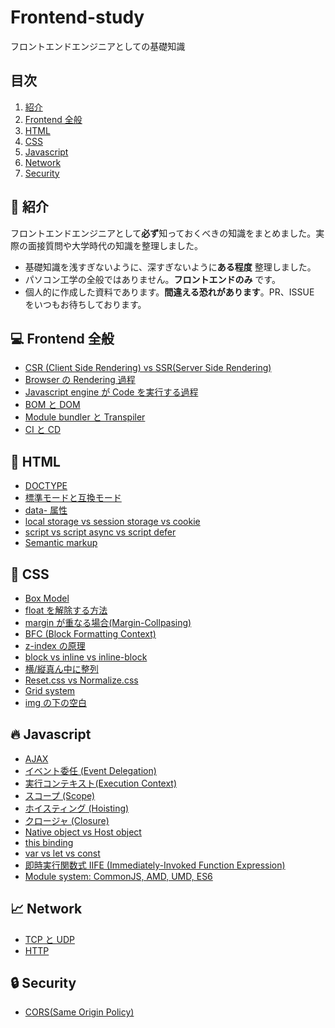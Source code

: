 # Frontend-study

フロントエンドエンジニアとしての基礎知識

## 目次

1.  [紹介](#tada-紹介)
2.  [Frontend 全般](#computer-Frontend-全般)
3.  [HTML](#page_with_curl-html)
4.  [CSS](#lipstick-css)
5.  [Javascript](#fire-javascript)
6.  [Network](#chart_with_upwards_trend-Network)
7.  [Security](#lock-Security)

## :tada: 紹介

フロントエンドエンジニアとして**必ず**知っておくべきの知識をまとめました。実際の面接質問や大学時代の知識を整理しました。

-   基礎知識を浅すぎないように、深すぎないように**ある程度** 整理しました。
-   パソコン工学の全般ではありません。**フロントエンドのみ** です。
-   個人的に作成した資料であります。**間違える恐れがあります**。PR、ISSUE をいつもお待ちしております。

## :computer: Frontend 全般

-   [CSR (Client Side Rendering) vs SSR(Server Side Rendering)](https://github.com/TERADA-DANTE/Frontend-study/blob/master/Notes/frontend/csr-ssr.md)
-   [Browser の Rendering 過程](https://github.com/TERADA-DANTE/Frontend-study/blob/master/Notes/frontend/browser-rendering.md)
-   [Javascript engine が Code を実行する過程](https://github.com/TERADA-DANTE/Frontend-study/blob/master/Notes/frontend/engine.md)
-   [BOM と DOM](https://github.com/TERADA-DANTE/Frontend-study/blob/master/Notes/frontend/bom-dom.md)
-   [Module bundler と Transpiler](https://github.com/TERADA-DANTE/Frontend-study/blob/master/Notes/frontend/bundler-transpiler.md)
-   [CI と CD](https://github.com/TERADA-DANTE/Frontend-study/blob/master/Notes/frontend/ci-cd.md)

## :page_with_curl: HTML

-   [DOCTYPE](https://github.com/TERADA-DANTE/Frontend-study/blob/master/Notes/html/doctype.md)
-   [標準モードと互換モード](https://github.com/TERADA-DANTE/Frontend-study/blob/master/Notes/html/standard-quirks.md)
-   [data- 属性](https://github.com/TERADA-DANTE/Frontend-study/blob/master/Notes/html/data.md)
-   [local storage vs session storage vs cookie](https://github.com/TERADA-DANTE/Frontend-study/blob/master/Notes/html/web-storage-api.md)
-   [script vs script async vs script defer](https://github.com/TERADA-DANTE/Frontend-study/blob/master/Notes/html/script-tag-type.md)
-   [Semantic markup](https://github.com/TERADA-DANTE/Frontend-study/blob/master/Notes/html/semantic.md)

## :lipstick: CSS

-   [Box Model](https://github.com/TERADA-DANTE/Frontend-study/blob/master/Notes/css/box-model.md)
-   [float を解除する方法](https://github.com/TERADA-DANTE/Frontend-study/blob/master/Notes/css/float-clear.md)
-   [margin が重なる場合(Margin-Collpasing)](https://github.com/TERADA-DANTE/Frontend-study/blob/master/Notes/css/margin-collapsing.md)
-   [BFC (Block Formatting Context)](https://github.com/TERADA-DANTE/Frontend-study/blob/master/Notes/css/bfc.md)
-   [z-index の原理](https://github.com/TERADA-DANTE/Frontend-study/blob/master/Notes/css/z-index.md)
-   [block vs inline vs inline-block](https://github.com/TERADA-DANTE/Frontend-study/blob/master/Notes/css/block-inline-inline-block.md)
-   [横/縦真ん中に整列](https://github.com/TERADA-DANTE/Frontend-study/blob/master/Notes/css/center.md)
-   [Reset.css vs Normalize.css](https://github.com/TERADA-DANTE/Frontend-study/blob/master/Notes/css/reset-normalize.md)
-   [Grid system](https://github.com/TERADA-DANTE/Frontend-study/blob/master/Notes/css/grid.md)
-   [img の下の空白](https://github.com/TERADA-DANTE/Frontend-study/blob/master/Notes/css/img-space.md)

## :fire: Javascript

-   [AJAX](https://github.com/TERADA-DANTE/Frontend-study/blob/master/Notes/javascript/ajax.md)
-   [イベント委任 (Event Delegation)](https://github.com/TERADA-DANTE/Frontend-study/blob/master/Notes/javascript/event-delegation.md)
-   [実行コンテキスト(Execution Context)](https://github.com/TERADA-DANTE/Frontend-study/blob/master/Notes/javascript/execution-context.md)
-   [スコープ (Scope)](https://github.com/TERADA-DANTE/Frontend-study/blob/master/Notes/javascript/scope.md)
-   [ホイスティング (Hoisting)](https://github.com/TERADA-DANTE/Frontend-study/blob/master/Notes/javascript/hoisting.md)
-   [クロージャ (Closure)](https://github.com/TERADA-DANTE/Frontend-study/blob/master/Notes/javascript/closure.md)
-   [Native object vs Host object](https://github.com/TERADA-DANTE/Frontend-study/blob/master/Notes/javascript/native-host.md)
-   [this binding](https://github.com/TERADA-DANTE/Frontend-study/blob/master/Notes/javascript/this.md)
-   [var vs let vs const](https://github.com/TERADA-DANTE/Frontend-study/blob/master/Notes/javascript/var-let-const.md)
-   [即時実行関数式 IIFE (Immediately-Invoked Function Expression)](https://github.com/TERADA-DANTE/Frontend-study/blob/master/Notes/javascript/iife.md)
-   [Module system: CommonJS, AMD, UMD, ES6](https://github.com/TERADA-DANTE/Frontend-study/blob/master/Notes/javascript/module.md)
<!-- -   [콜 스택(Call stack)과 힙(Heap)](https://github.com/TERADA-DANTE/Frontend-study/blob/master/Notes/javascript/stack-heap.md)
-   [이벤트 루프 (Event loop)](https://github.com/TERADA-DANTE/Frontend-study/blob/master/Notes/javascript/event-loop.md)
-   [프로토타입 (Prototype)](https://github.com/TERADA-DANTE/Frontend-study/blob/master/Notes/javascript/prototype.md)
-   [== vs ===](https://github.com/TERADA-DANTE/Frontend-study/blob/master/Notes/javascript/identity-equal.md)
-   [엄격 모드 (Strict mode)](https://github.com/TERADA-DANTE/Frontend-study/blob/master/Notes/javascript/strict-mode.md)
-   [new의 동작방식](https://github.com/TERADA-DANTE/Frontend-study/blob/master/Notes/javascript/new.md)
-   [ES6 (2015) 의 특징들](https://github.com/TERADA-DANTE/Frontend-study/blob/master/Notes/javascript/es6.md)
-   [ES7 (ES2016) ~ ES8 (ES2017) 의 특징들](https://github.com/TERADA-DANTE/Frontend-study/blob/master/Notes/javascript/es7-es8.md)
-   [ES9 (ES2018) ~ ES10 (ES2019) 의 특징들](https://github.com/TERADA-DANTE/Frontend-study/blob/master/Notes/javascript/es9-es10.md)
-   [ES11 (ES2020) 의 특징들](https://github.com/TERADA-DANTE/Frontend-study/blob/master/Notes/javascript/es11.md) -->

## :chart_with_upwards_trend: Network

-   [TCP と UDP](https://github.com/TERADA-DANTE/Frontend-study/blob/master/Notes/network/tcp-udp.md)
-   [HTTP](https://github.com/TERADA-DANTE/Frontend-study/blob/master/Notes/network/http.md)
<!--
-   [HTTPS](https://github.com/TERADA-DANTE/Frontend-study/blob/master/Notes/network/https.md)
-   [URL과 URN을 포함하는 URI](https://github.com/TERADA-DANTE/Frontend-study/blob/master/Notes/network/uri.md)
-   [REST API](https://github.com/TERADA-DANTE/Frontend-study/blob/master/Notes/network/rest-api.md)
-   [Cookie vs Session](https://github.com/TERADA-DANTE/Frontend-study/blob/master/Notes/network/cookie-session.md)
-   [URL을 입력하고 벌어지는 일](https://github.com/TERADA-DANTE/Frontend-study/blob/master/Notes/network/type-url-process.md) -->

## :lock: Security

-   [CORS(Same Origin Policy)](https://github.com/TERADA-DANTE/Frontend-study/blob/master/Notes/security/sop.md)
<!-- * [XSS와 CSRF](https://github.com/TERADA-DANTE/Frontend-study/blob/master/Notes/security/xss-csrf.md) -->
